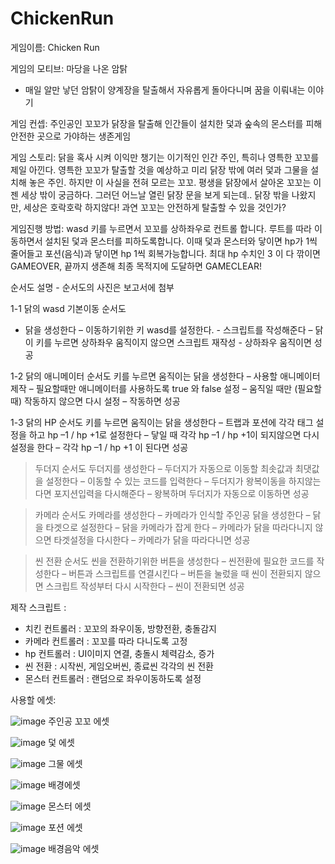 # ChickenRun
게임이름: Chicken Run

게임의 모티브: 마당을 나온 암탉
- 매일 알만 낳던 암탉이 양계장을 탈출해서 자유롭게 돌아다니며 꿈을 이뤄내는 이야기 

게임 컨셉: 주인공인 꼬꼬가 닭장을 탈출해 인간들이 설치한 덫과 숲속의 몬스터를 피해 안전한 곳으로 가야하는 생존게임

게임 스토리: 
닭을 혹사 시켜 이익만 챙기는 이기적인 인간 주인, 특히나 영특한 꼬꼬를 제일 아낀다. 영특한 꼬꼬가 탈출할 것을 예상하고 미리 닭장 밖에 여러 덫과 그물을 설치해 놓은 주인. 하지만 이 사실을 전혀 모르는 꼬꼬. 평생을 닭장에서 살아온 꼬꼬는 이젠 세상 밖이 궁금하다. 그러던 어느날 열린 닭장 문을 보게 되는데.. 닭장 밖을 나왔지만, 세상은 호락호락 하지않다! 과연 꼬꼬는 안전하게 탈출할 수 있을 것인가?


게임진행 방법:
wasd 키를 누르면서 꼬꼬를 상하좌우로 컨트롤 합니다. 루트를 따라 이동하면서 설치된 덫과 몬스터를 피하도록합니다. 이때 덫과 몬스터와 닿이면 hp가 1씩 줄어들고 포션(음식)과 닿이면 hp 1씩 회복가능합니다. 최대 hp 수치인 3 이 다 깎이면 GAMEOVER, 끝까지 생존해 최종 목적지에 도달하면 GAMECLEAR!  


순서도 설명 - 순서도의 사진은 보고서에 첨부

1-1 
닭의 wasd 기본이동 순서도 
- 닭을 생성한다 – 이동하기위한 키 wasd를 설정한다. - 스크립트를 작성해준다 – 닭이 키를 누르면 상하좌우 움직이지 않으면 스크립트 재작성 - 상하좌우 움직이면 성공 

1-2 
닭의 애니메이터 순서도 
키를 누르면 움직이는 닭을 생성한다 – 사용할 애니메이터 제작 – 필요할때만 애니메이터를 사용하도록 true 와 false 설정 – 움직일 때만 (필요할 때) 작동하지 않으면 다시 설정 – 작동하면 성공  

1-3
닭의 HP 순서도 
키를 누르면 움직이는 닭을 생성한다 – 트랩과 포션에 각각 태그 설정을 하고 hp –1 / hp +1로 설정한다 – 닿일 때  각각 hp –1 / hp +1이 되지않으면 다시 설정을 한다 – 각각 hp –1 / hp +1 이 된다면 성공  

>두더지 순서도 
두더지를 생성한다 – 두더지가 자동으로 이동할 최솟값과 최댓값을 설정한다 – 이동할 수 있는 코드를 입력한다 – 두더지가 왕복이동을 하지않는다면 포지션입력을 다시해준다 – 왕복하며 두더지가 자동으로 이동하면 성공 

>카메라 순서도 
카메라를 생성한다 – 카메라가 인식할 주인공 닭을 생성한다 – 닭을 타겟으로 설정한다 – 닭을 카메라가 잡게 한다 – 카메라가 닭을 따라다니지 않으면 타겟설정을 다시한다 – 카메라가 닭을 따라다니면 성공 

>씬 전환 순서도 
씬을 전환하기위한 버튼을 생성한다 – 씬전환에 필요한 코드를 작성한다 – 버튼과 스크립트를 연결시킨다 – 버튼을 눌렀을 때 씬이 전환되지 않으면 스크립트 작성부터 다시 시작한다 – 씬이 전환되면 성공 

제작 스크립트 :

- 치킨 컨트롤러 : 꼬꼬의 좌우이동, 방향전환, 충돌감지 
- 카메라 컨트롤러 : 꼬꼬를 따라 다니도록 고정 
- hp 컨트롤러 : UI이미지 연결, 충돌시 체력감소, 증가 
- 씬 전환 : 시작씬, 게임오버씬, 종료씬 각각의 씬 전환 
- 몬스터 컨트롤러 : 랜덤으로 좌우이동하도록 설정 

사용할 에셋:

![image](https://user-images.githubusercontent.com/84612961/120946418-64234200-c777-11eb-8b5d-66be73d04ef9.png)
주인공 꼬꼬 에셋

![image](https://user-images.githubusercontent.com/84612961/120946457-8ae17880-c777-11eb-88e5-9618165af134.png)
덫 에셋

![image](https://user-images.githubusercontent.com/84612961/121801753-e29a4b00-cc73-11eb-951b-052310b44fc4.png)
그물 에셋

![image](https://user-images.githubusercontent.com/84612961/120946478-a0ef3900-c777-11eb-94b6-ff1615fdd5c0.png)
배경에셋

![image](https://user-images.githubusercontent.com/84612961/120946492-b19faf00-c777-11eb-9a5f-34aea5ac3a06.png)
몬스터 에셋

![image](https://user-images.githubusercontent.com/84612961/120946522-c2e8bb80-c777-11eb-8d1e-e0a5f24c57ab.png)
포션 에셋

![image](https://user-images.githubusercontent.com/84612961/121801652-50924280-cc73-11eb-99db-c9b54dbc6b53.png)
배경음악 에셋





